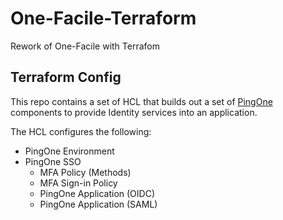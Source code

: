 # One-Facile-Terraform

Rework of One-Facile with Terrafom

## Terraform Config

This repo contains a set of HCL that builds out a set of [PingOne](https://www.pingidentity.com/en/try-ping.html) components to provide Identity services into an application.

The HCL configures the following:

* PingOne Environment
* PingOne SSO
  * MFA Policy (Methods)
  * MFA Sign-in Policy
  * PingOne Application (OIDC)
  * PingOne Application (SAML)
